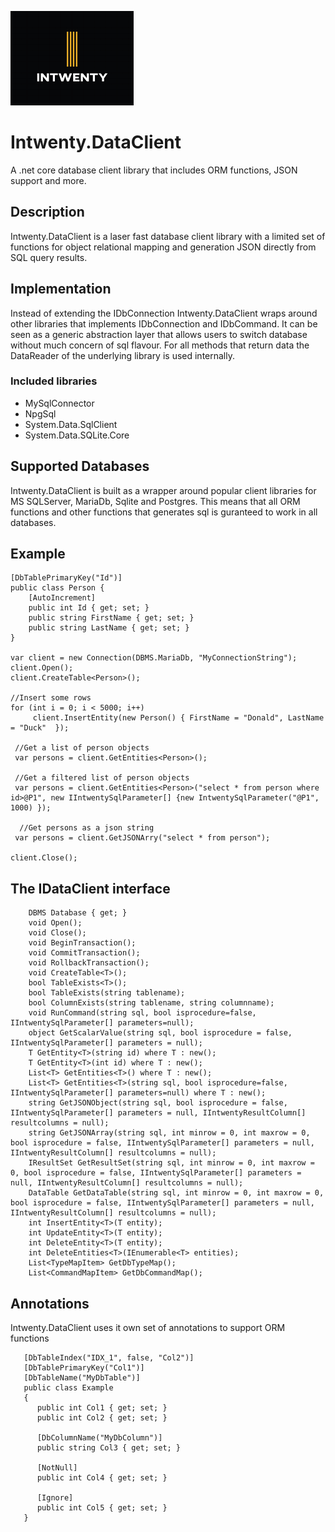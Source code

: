 ![alt text](https://github.com/Domitor/Intwenty/blob/master/IntwentyDemo/wwwroot/images/intwenty_loggo_small.png)

# Intwenty.DataClient
A .net core database client library that includes ORM functions, JSON support and more.

## Description
Intwenty.DataClient is a laser fast database client library with a limited set of functions for object relational mapping and generation JSON directly from SQL query results. 

## Implementation
Instead of extending the IDbConnection Intwenty.DataClient wraps around other libraries that implements IDbConnection and IDbCommand. It can be seen as a generic abstraction layer that allows users to switch database without much concern of sql flavour. For all methods that return data the DataReader of the underlying library is used internally.

### Included libraries
* MySqlConnector
* NpgSql
* System.Data.SqlClient
* System.Data.SQLite.Core

## Supported Databases
Intwenty.DataClient is built as a wrapper around popular client libraries for MS SQLServer, MariaDb, Sqlite and Postgres. This means that all ORM functions and other functions that generates sql is guranteed to work in all databases.



## Example

    [DbTablePrimaryKey("Id")]
    public class Person {
        [AutoIncrement]
        public int Id { get; set; }
        public string FirstName { get; set; }
        public string LastName { get; set; }
    }
    
    var client = new Connection(DBMS.MariaDb, "MyConnectionString");
    client.Open();
    client.CreateTable<Person>();
    
    //Insert some rows
    for (int i = 0; i < 5000; i++)
         client.InsertEntity(new Person() { FirstName = "Donald", LastName = "Duck"  });
         
     //Get a list of person objects
     var persons = client.GetEntities<Person>();
     
     //Get a filtered list of person objects
     var persons = client.GetEntities<Person>("select * from person where id>@P1", new IIntwentySqlParameter[] {new IntwentySqlParameter("@P1", 1000) });
     
      //Get persons as a json string
     var persons = client.GetJSONArry("select * from person");
  
    client.Close();
    
    

## The IDataClient interface

        DBMS Database { get; }
        void Open();
        void Close();
        void BeginTransaction();
        void CommitTransaction();
        void RollbackTransaction();
        void CreateTable<T>();
        bool TableExists<T>();
        bool TableExists(string tablename);
        bool ColumnExists(string tablename, string columnname);
        void RunCommand(string sql, bool isprocedure=false, IIntwentySqlParameter[] parameters=null);
        object GetScalarValue(string sql, bool isprocedure = false, IIntwentySqlParameter[] parameters = null);
        T GetEntity<T>(string id) where T : new();
        T GetEntity<T>(int id) where T : new();
        List<T> GetEntities<T>() where T : new();
        List<T> GetEntities<T>(string sql, bool isprocedure=false, IIntwentySqlParameter[] parameters=null) where T : new();
        string GetJSONObject(string sql, bool isprocedure = false, IIntwentySqlParameter[] parameters = null, IIntwentyResultColumn[] resultcolumns = null);
        string GetJSONArray(string sql, int minrow = 0, int maxrow = 0, bool isprocedure = false, IIntwentySqlParameter[] parameters = null, IIntwentyResultColumn[] resultcolumns = null);
        IResultSet GetResultSet(string sql, int minrow = 0, int maxrow = 0, bool isprocedure = false, IIntwentySqlParameter[] parameters = null, IIntwentyResultColumn[] resultcolumns = null);
        DataTable GetDataTable(string sql, int minrow = 0, int maxrow = 0, bool isprocedure = false, IIntwentySqlParameter[] parameters = null, IIntwentyResultColumn[] resultcolumns = null);
        int InsertEntity<T>(T entity);
        int UpdateEntity<T>(T entity);
        int DeleteEntity<T>(T entity);
        int DeleteEntities<T>(IEnumerable<T> entities);
        List<TypeMapItem> GetDbTypeMap();
        List<CommandMapItem> GetDbCommandMap();
        
## Annotations
Intwenty.DataClient uses it own set of annotations to support ORM functions

       [DbTableIndex("IDX_1", false, "Col2")]
       [DbTablePrimaryKey("Col1")]
       [DbTableName("MyDbTable")]
       public class Example 
       { 
          public int Col1 { get; set; }
          public int Col2 { get; set; }
        
          [DbColumnName("MyDbColumn")]
          public string Col3 { get; set; }
        
          [NotNull]
          public int Col4 { get; set; }
        
          [Ignore]
          public int Col5 { get; set; }
       }


